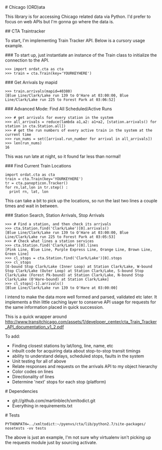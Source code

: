 <A name="toc1-0" title="Chicago (ORD)ata" />
# Chicago (ORD)ata

This library is for accessing Chicago related data via Python.  I'd prefer to focus on web APIs but I'm gonna go where the data is.

<A name="toc2-5" title="CTA Traintracker" />
## CTA Traintracker

To start, I'm implementing Train Tracker API.  Below is a cursory usage example.

<A name="toc3-10" title="To start up, just instantiate an instance of the Train class to initialize the connection to the API." />
### To start up, just instantiate an instance of the Train class to initialize the connection to the API.

    >>> import ordat.cta as cta
    >>> train = cta.Train(key='YOURKEYHERE')

<A name="toc3-16" title="Get Arrivals by mapid" />
### Get Arrivals by mapid

    >>> train.arrivals(mapid=40380)
    [Blue Line/Clark/Lake run 139 to O'Hare at 03:00:00, Blue Line/Clark/Lake run 225 to Forest Park at 03:06:52]

<A name="toc3-22" title="Advanced Mode: Find All Scheduled/Active Runs" />
### Advanced Mode: Find All Scheduled/Active Runs

    >>> # get arrivals for every station in the system
    >>> all_arrivals = reduce(lambda a1,a2: a1+a2, [station.arrivals() for station in cta.Station.all])
    >>> # get the run numbers of every active train in the system at the current time
    >>> run_nums = set([arrival.run_number for arrival in all_arrivals])
    >>> len(run_nums)
    16

This was run late at night, so it found far less than normal!

<A name="toc3-34" title="Find Current Train Locations" />
### Find Current Train Locations

    import ordat.cta as cta
    train = cta.Train(key='YOURKEYHERE')
    tr = cta.panopticon.Tracker()
    for rn,lat,lon in tr.step() :
      print rn, lat, lon

This can take a bit to pick up the locations, so run the last two lines a couple times and wait in between.

<A name="toc3-45" title="Station Search, Station Arrivals, Stop Arrivals" />
### Station Search, Station Arrivals, Stop Arrivals

    >>> # Find a station, and then check its arrivals
    >>> cta.Station.find('Clark/Lake')[0].arrivals()
    [Blue Line/Clark/Lake run 139 to O'Hare at 03:00:00, Blue Line/Clark/Lake run 225 to Forest Park at 03:05:53]
    >>> # Check what lines a station services
    >>> cta.Station.find('Clark/Lake')[0].lines
    [Pink Line, Blue Line, Purple Express Line, Orange Line, Brown Line, Green Line]
    >>> cl_stops = cta.Station.find('Clark/Lake')[0].stops
    >>> cl_stops
    [E-bound Stop Clark/Lake (Inner Loop) at Station Clark/Lake, W-bound Stop Clark/Lake (Outer Loop) at Station Clark/Lake, S-bound Stop Clark/Lake (Forest Pk-bound) at Station Clark/Lake, N-bound Stop Clark/Lake (O'Hare-bound) at Station Clark/Lake]
    >>> cl_stops[-1].arrivals()
    [Blue Line/Clark/Lake run 139 to O'Hare at 03:00:00]

I intend to make the data more well formed and parsed, validated etc later.  It implements a thin little caching layer to conserve API usage for requests for the same information placed in quick succession.

This is a quick wrapper around http://www.transitchicago.com/assets/1/developer_center/cta_Train_Tracker_API_documentation_v1_2.pdf

To add:

* Finding closest stations by lat/long, line, name, etc
* inbuilt code for acquiring data about stop-to-stop transit timings
* ability to understand delays, scheduled stops, faults in the system
* Unit testing for all of above
* Relate responses and requests on the arrivals API to my object hierarchy
* Color codes on lines
* Directionality of lines
* Determine 'next' stops for each stop (platform)

<A name="toc1-75" title="Dependencies" />
# Dependencies

* git://github.com/martinblech/xmltodict.git
* Everything in requirements.txt

<A name="toc1-81" title="Tests" />
# Tests

    PYTHONPATH=../xmltodict:~/pyenvs/cta/lib/python2.7/site-packages/ nosetests -vv tests

The above is just an example, I'm not sure why virtualenv isn't picking up the requests module just by sourcing activate.
